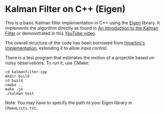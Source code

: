 Kalman Filter on C++ (Eigen)
=============
This is a basic Kalman filter implementation in C++ using the
[Eigen](http://eigen.tuxfamily.org/) library. It implements the algorithm
directly as found in [An Introduction to the Kalman Filter](https://courses.cs.washington.edu/courses/cse571/03wi/notes/welch-bishop-tutorial.pdf) or
demonstrated in this [YouTube video](https://www.youtube.com/watch?v=VFXf1lIZ3p8).

The overall structure of the code has been borrowed from [hmartiro's implementation](https://github.com/hmartiro/kalman-cpp),
extending it to allow input control.

There is a test program that estimates the motion of a projectile based on
noisy observations. To run it, use CMake:

    cd kalmanfilter-cpp
    mkdir build
    cd build
    cmake ..
    make -j4
    ./kalman-test

Note: You may have to specify the path to your Eigen library in `CMakeLists.txt`.
